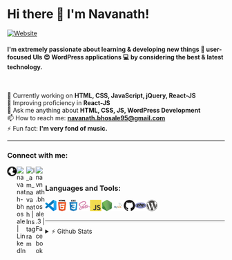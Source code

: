 <h1 align="left"> Hi there 👋 I'm Navanath! </h1>

[![Website](https://img.shields.io/website?label=imnavanath.github.io&style=for-the-badge&url=https%3A%2F%2Fimnavanath.github.io)](https://imnavanath.github.io/) 

<h4 align="left"> I'm extremely passionate about learning & developing new things 🚀 user-focused UIs 😍 WordPress applications 💻 by considering the best & latest technology. </h4>

<br />

🔭 Currently working on **HTML, CSS, JavaScript, jQuery, React-JS**
<br />
🌱 Improving proficiency in **React-JS**
<br />
💬 Ask me anything about **HTML, CSS, JS, WordPress Development**
<br />
📫 How to reach me: **navanath.bhosale95@gmail.com**
<br />
⚡ Fun fact: **I'm very fond of music.**

---

### Connect with me:

[<img align="left" alt="imnavanath.github.io" width="22px" src="https://raw.githubusercontent.com/iconic/open-iconic/master/svg/globe.svg" />][website] [<img align="left" alt="navanath-bhosale | LinkedIn" width="22px" src="https://cdn.jsdelivr.net/npm/simple-icons@v3/icons/linkedin.svg" />][linkedin] [<img align="left" alt="i_am_navanath | Instagram" width="22px" src="https://cdn.jsdelivr.net/npm/simple-icons@v3/icons/instagram.svg" />][instagram] [<img align="left" alt="navnath.bhosale.3 | Facebook" width="22px" src="https://cdn.jsdelivr.net/npm/simple-icons@v3/icons/facebook.svg" />][facebook]

<br />

### Languages and Tools:

[<img align="left" alt="VSCode" width="26px" src="https://raw.githubusercontent.com/github/explore/80688e429a7d4ef2fca1e82350fe8e3517d3494d/topics/visual-studio-code/visual-studio-code.png" />][vscode] [<img align="left" alt="HTML5" width="26px" src="https://raw.githubusercontent.com/github/explore/80688e429a7d4ef2fca1e82350fe8e3517d3494d/topics/html/html.png" />][html5] [<img align="left" alt="CSS3" width="26px" src="https://raw.githubusercontent.com/github/explore/80688e429a7d4ef2fca1e82350fe8e3517d3494d/topics/css/css.png" />][css3] [<img align="left" alt="Sass" width="26px" src="https://raw.githubusercontent.com/github/explore/80688e429a7d4ef2fca1e82350fe8e3517d3494d/topics/sass/sass.png" />][sass] [<img align="left" alt="JavaScript" width="26px" src="https://raw.githubusercontent.com/github/explore/80688e429a7d4ef2fca1e82350fe8e3517d3494d/topics/javascript/javascript.png" />][javascript] [<img align="left" alt="Node.js" width="26px" src="https://raw.githubusercontent.com/github/explore/80688e429a7d4ef2fca1e82350fe8e3517d3494d/topics/nodejs/nodejs.png" />][nodejs] [<img align="left" alt="MySQL" width="26px" src="https://raw.githubusercontent.com/github/explore/80688e429a7d4ef2fca1e82350fe8e3517d3494d/topics/mysql/mysql.png" />][mysql] [<img align="left" alt="GitHub" width="26px" src="https://raw.githubusercontent.com/github/explore/78df643247d429f6cc873026c0622819ad797942/topics/github/github.png" />][github] [<img align="left" alt="PHP" width="26px" src="https://raw.githubusercontent.com/github/explore/ccc16358ac4530c6a69b1b80c7223cd2744dea83/topics/php/php.png" />][php] [<img align="left" alt="Wordpress" width="26px" src="https://raw.githubusercontent.com/github/explore/80688e429a7d4ef2fca1e82350fe8e3517d3494d/topics/wordpress/wordpress.png" />][wordpress]

<br /> <br />

---


<details>
  <summary>⚡ Github Stats </summary>
  <br/>
  
  [![Navanath's GitHub stats](https://github-readme-stats.vercel.app/api?username=imnavanath&include_all_commits=true&show_icons=true)](https://github.com/anuraghazra/github-readme-stats)
  [![Top Languages](https://github-readme-stats.vercel.app/api/top-langs/?username=imnavanath&layout=compact&hide=html)](https://github.com/anuraghazra/github-readme-stats)

</details>

[website]: https://imnavanath.github.io/
[linkedin]: https://www.linkedin.com/in/navanath-bhosale
[facebook]: https://www.facebook.com/navnath.bhosale.3
[instagram]: https://www.instagram.com/i_am_navanath/
[vscode]: https://code.visualstudio.com/
[html5]: https://www.w3schools.com/html/
[css3]: https://www.w3schools.com/css/
[sass]: https://sass-lang.com/
[javascript]: https://www.w3schools.com/js/
[nodejs]: https://nodejs.org/
[mysql]: https://www.mysql.com/
[github]: https://www.github.com/
[php]: https://www.php.net/
[wordpress]: https://wordpress.org/